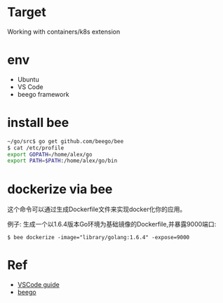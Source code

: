# Target

Working with containers/k8s extension

# env
* Ubuntu
* VS Code
* beego framework

# install bee
```bash
~/go/src$ go get github.com/beego/bee
$ cat /etc/profile
export GOPATH=/home/alex/go
export PATH=$PATH:/home/alex/go/bin
```


# dockerize via bee
这个命令可以通过生成Dockerfile文件来实现docker化你的应用。

例子:
生成一个以1.6.4版本Go环境为基础镜像的Dockerfile,并暴露9000端口:
```
$ bee dockerize -image="library/golang:1.6.4" -expose=9000
```



# Ref
* [VSCode guide](https://code.visualstudio.com/docs/containers/overview)
* [beego](https://beego.me/docs/intro/)

